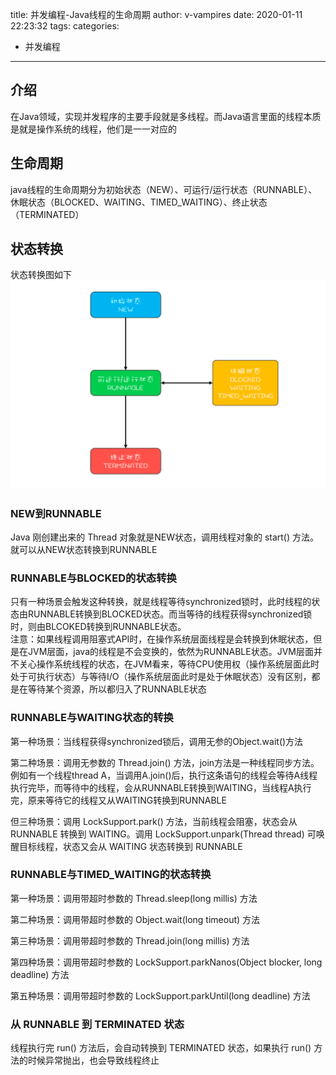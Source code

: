 title: 并发编程-Java线程的生命周期
author: v-vampires
date: 2020-01-11 22:23:32
tags:
categories: 
- 并发编程
---
## 介绍
在Java领域，实现并发程序的主要手段就是多线程。而Java语言里面的线程本质是就是操作系统的线程，他们是一一对应的
## 生命周期
java线程的生命周期分为初始状态（NEW）、可运行/运行状态（RUNNABLE）、休眠状态（BLOCKED、WAITING、TIMED_WAITING）、终止状态（TERMINATED）
## 状态转换
状态转换图如下
![upload successful](/images/pasted-8.png)
### NEW到RUNNABLE
Java 刚创建出来的 Thread 对象就是NEW状态，调用线程对象的 start() 方法。就可以从NEW状态转换到RUNNABLE
### RUNNABLE与BLOCKED的状态转换
只有一种场景会触发这种转换，就是线程等待synchronized锁时，此时线程的状态由RUNNABLE转换到BLOCKED状态。而当等待的线程获得synchronized锁时，则由BLCOKED转换到RUNNABLE状态。  
注意：如果线程调用阻塞式API时，在操作系统层面线程是会转换到休眠状态，但是在JVM层面，java的线程是不会变换的，依然为RUNNABLE状态。JVM层面并不关心操作系统线程的状态，在JVM看来，等待CPU使用权（操作系统层面此时处于可执行状态）与等待I/O（操作系统层面此时是处于休眠状态）没有区别，都是在等待某个资源，所以都归入了RUNNABLE状态
### RUNNABLE与WAITING状态的转换
第一种场景：当线程获得synchronized锁后，调用无参的Object.wait()方法  

第二种场景：调用无参数的 Thread.join() 方法，join方法是一种线程同步方法。例如有一个线程thread A，当调用A.join()后，执行这条语句的线程会等待A线程执行完毕，而等待中的线程，会从RUNNABLE转换到WAITING，当线程A执行完，原来等待它的线程又从WAITING转换到RUNNABLE  

但三种场景：调用 LockSupport.park() 方法，当前线程会阻塞，状态会从 RUNNABLE 转换到 WAITING。调用 LockSupport.unpark(Thread thread) 可唤醒目标线程，状态又会从 WAITING 状态转换到 RUNNABLE

### RUNNABLE与TIMED_WAITING的状态转换
第一种场景：调用带超时参数的 Thread.sleep(long millis) 方法

第二种场景：调用带超时参数的 Object.wait(long timeout) 方法

第三种场景：调用带超时参数的 Thread.join(long millis) 方法

第四种场景：调用带超时参数的 LockSupport.parkNanos(Object blocker, long deadline) 方法

第五种场景：调用带超时参数的 LockSupport.parkUntil(long deadline) 方法
### 从 RUNNABLE 到 TERMINATED 状态
线程执行完 run() 方法后，会自动转换到 TERMINATED 状态，如果执行 run() 方法的时候异常抛出，也会导致线程终止